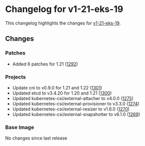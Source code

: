 # Changelog for v1-21-eks-19

This changelog highlights the changes for [v1-21-eks-19](https://github.com/aws/eks-distro/tree/v1-21-eks-19).

## Changes

### Patches
* Added 6 patches for 1.21 ([1292](https://github.com/aws/eks-distro/pull/1292))

### Projects
* Update cni to v0.9.0 for 1.21 and 1.22 ([1301](https://github.com/aws/eks-distro/pull/1301))
* Updated etcd to v3.4.20 for 1.20 and 1.21 ([1300](https://github.com/aws/eks-distro/pull/1300))
* Updated kubernetes-csi/external-attacher to v4.0.0 ([1275](https://github.com/aws/eks-distro/pull/1275))
* Updated kubernetes-csi/external-provisioner to v3.3.0 ([1274](https://github.com/aws/eks-distro/pull/1274))
* Updated kubernetes-csi/external-resizer to v1.6.0 ([1270](https://github.com/aws/eks-distro/pull/1270))
* Updated kubernetes-csi/external-snapshotter to v6.1.0 ([1269](https://github.com/aws/eks-distro/pull/1269))

### Base Image
No changes since last release
